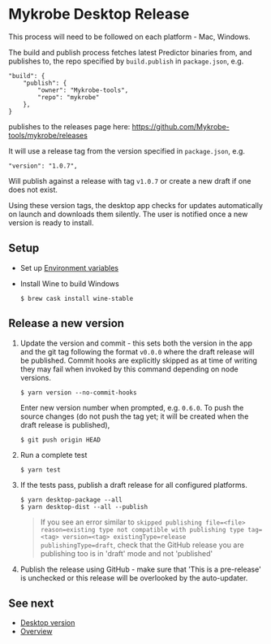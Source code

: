 # Mykrobe Desktop Release

This process will need to be followed on each platform - Mac, Windows.

The build and publish process fetches latest Predictor binaries from, and publishes to, the repo specified by `build.publish` in `package.json`, e.g.

```
"build": {
	"publish": {
		"owner": "Mykrobe-tools",
		"repo": "mykrobe"
	},
}
```

publishes to the releases page here: https://github.com/Mykrobe-tools/mykrobe/releases

It will use a release tag from the version specified in `package.json`, e.g.

```
"version": "1.0.7",
```

Will publish against a release with tag `v1.0.7` or create a new draft if one does not exist.

Using these version tags, the desktop app checks for updates automatically on launch and downloads them silently. The user is notified once a new version is ready to install.

## Setup

* Set up [Environment variables](docs/dotenv.md)

* Install Wine to build Windows

	```
	$ brew cask install wine-stable
	```

## Release a new version

1. Update the version and commit - this sets both the version in the app and the git tag following the format `v0.0.0` where the draft release will be published. Commit hooks are explicitly skipped as at time of writing they may fail when invoked by this command depending on node versions.

	```
	$ yarn version --no-commit-hooks
	```

	Enter new version number when prompted, e.g. `0.6.0`. To push the source changes (do not push the tag yet; it will be created when the draft release is published),

	```
	$ git push origin HEAD
	```

2. Run a complete test

	```
	$ yarn test
	```

3. If the tests pass, publish a draft release for all configured platforms.

	```
	$ yarn desktop-package --all
	$ yarn desktop-dist --all --publish
	```

	> If you see an error similar to `skipped publishing file=<file> reason=existing type not compatible with publishing type tag=<tag> version=<tag> existingType=release publishingType=draft`, check that the GitHub release you are publishing too is in 'draft' mode and not 'published'

4. Publish the release using GitHub - make sure that 'This is a pre-release' is unchecked or this release will be overlooked by the auto-updater.

## See next

- [Desktop version](desktop.md)
- [Overview](../README.md)

